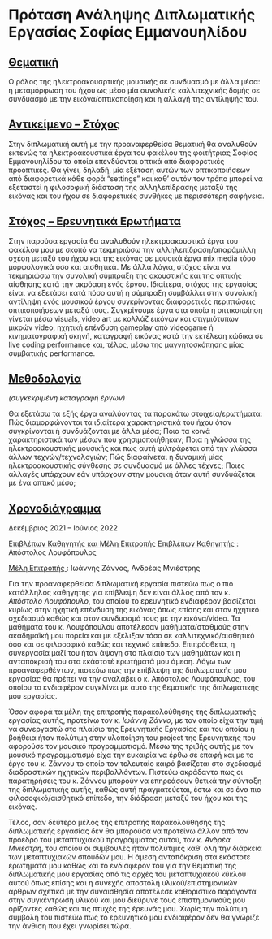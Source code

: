 # Πρόταση Ανάληψης Διπλωματικής Εργασίας Σοφίας Εμμανουηλίδου

## <u> Θεματική </u>

Ο ρόλος της ηλεκτροακουσρτικής μουσικής σε συνδυασμό με άλλα μέσα: η μεταμόρφωση του ήχου ως μέσο μία συνολικής καλλιτεχνικής δομής σε συνδυασμό με την εικόνα/οπτικοποίηση και η αλλαγή της αντίληψής του.

## <u> Αντικείμενο – Στόχος </u>
Στην διπλωματική αυτή με την προαναφερθείσα θεματική θα αναλυθούν εκτενώς τα ηλεκτροακουστικά έργα του φακέλου της φοιτήτριας Σοφίας Εμμανουηλίδου τα οποία επενδύονται οπτικά από διαφορετικές προοπτικές. Θα γίνει, δηλαδή, μία εξέταση αυτών των οπτικοποιήσεων από διαφορετικά κάθε φορά “settings” και καθ’ αυτόν τον τρόπο μπορεί να εξεταστεί η φιλοσοφική διάσταση της αλληλεπίδρασης μεταξύ της εικόνας και του ήχου σε διαφορετικές συνθήκες με περισσότερη σαφήνεια.

## <u> Στόχος – Ερευνητικά Ερωτήματα </u>

Στην παρούσα εργασία θα αναλυθούν ηλεκτροακουστικά έργα του φακέλου μου με σκοπό να τεκμηριώσω την αλληλεπίδραση/απαράμιλλη σχέση μεταξύ του ήχου και της εικόνας σε μουσικά έργα mix media τόσο μορφολογικά όσο και αισθητικά. Με άλλα λόγια, στόχος είναι να τεκμηριώσω την συνολική σύμπραξη της ακουστικής και της οπτικής αίσθησης κατά την ακρόαση ενός έργου. Ιδιαίτερα, στόχος της εργασίας είναι να εξετάσει κατά πόσο αυτή η σύμπραξη συμβάλλει στην συνολική αντίληψη ενός μουσικού έργου συγκρίνοντας διαφορετικές περιπτώσεις οπτικοποιήσεων μεταξύ τους. Συγκρίνουμε έργα στα οποία η οπτικοποίηση γίνεται μέσω visuals, video art με κολλάζ εικόνων και στιγμιότυπων μικρών video, ηχητική επένδυση gameplay από videogame ή κινηματογραφική σκηνή, καταγραφή εικόνας κατά την εκτέλεση κώδικα σε live coding performance και, τέλος,  μέσω της μαγνητοσκόπησης μίας συμβατικής performance.

## <u> Μεθοδολογία </u>

*(συγκεκριμένη καταγραφή έργων)*

Θα εξετάσω τα εξής έργα αναλύοντας τα παρακάτω στοιχεία/ερωτήματα:
Πώς διαμορφώνονται τα ιδιαίτερα χαρακτηριστικά του ήχου όταν συγκρίνονται ή συνδυάζονται με άλλα μέσα; Ποια τα κοινά χαρακτηριστικά των μέσων που χρησιμοποιήθηκαν; Ποια η γλώσσα της ηλεκτροακουστικής μουσικής και πως αυτή φιλτράρεται από την γλώσσα άλλων τεχνών/τεχνολογιών; Πώς διαφαίνεται η δυναμική μίας ηλεκτροακουστικής σύνθεσης σε συνδυασμό με άλλες τέχνες; Ποιες αλλαγές υπάρχουν εάν υπάρχουν στην μουσική όταν αυτή συνδυάζεται με ένα οπτικό μέσο;

## <u> Χρονοδιάγραμμα </u>

Δεκέμβριος 2021 – Ιούνιος 2022

<u> Επιβλέπων Καθηγητής και Μέλη Επιτροπής
Επιβλέπων Καθηγητής </u>: Απόστολος Λουφόπουλος

<u> Μέλη Επιτροπής </u>: Ιωάννης Ζάννος, Ανδρέας Μνιέστρης

Για την προαναφερθείσα διπλωματική εργασία πιστεύω πως ο πιο κατάλληλος καθηγητής για επίβλεψη δεν είναι άλλος από τον κ. *Απόστολο Λουφόπουλο*, του οποίου το ερευνητικό ενδιαφέρον βασίζεται κυρίως στην ηχητική επένδυση της εικόνας όπως επίσης και στον ηχητικό σχεδιασμό καθώς και στον συνδυασμό τους με την εικόνα/video. Τα μαθήματα του κ. Λουφόπουλου αποτέλεσαν μαθήματα/σταθμούς στην ακαδημαϊκή μου πορεία και με εξέλιξαν τόσο σε καλλιτεχνικό/αισθητικό όσο και σε φιλοσοφικό καθώς και τεχνικό επίπεδο. Επιπρόσθετα, η συνεργασία μαζί του ήταν άψογη στο πλαίσιο των μαθημάτων και η ανταπόκρισή του στα εκάστοτέ ερωτήματά μου άμεση. Λόγω των προαναφερθέντων, πιστεύω πως την επίβλεψη της διπλωματικής μου εργασίας θα πρέπει να την αναλάβει ο κ. Απόστολος Λουφόπουλος, του οποίου το ενδιαφέρον συγκλίνει με αυτό της θεματικής της διπλωματικής μου εργασίας.

Όσον αφορά τα μέλη της επιτροπής παρακολούθησης της διπλωματικής εργασίας αυτής, προτείνω τον κ. *Ιωάννη Ζάννο*, με τον οποίο είχα την τιμή να συνεργαστώ στο πλαίσιο της Ερευνητικής Εργασίας και του οποίου η βοήθεια ήταν πολύτιμη στην υλοποίηση του project της Ερευνητικής που αφορούσε τον μουσικό προγραμματισμό. Μέσω της τριβής αυτής με τον μουσικό προγραμματισμό είχα την ευκαιρία να έρθω σε επαφή και με το έργο του κ. Ζάννου το οποίο τον τελευταίο καιρό βασίζεται στο σχεδιασμό διαδραστικών ηχητικών περιβαλλόντων. Πιστεύω ακράδαντα πως οι παρατηρήσεις του κ. Ζάννου μπορούν να επηρεάσουν θετικά την σύνταξη της διπλωματικής αυτής, καθώς αυτή πραγματεύεται, έστω και σε ένα πιο φιλοσοφικό/αισθητικό επίπεδο, την διάδραση μεταξύ του ήχου και της εικόνας.

Τέλος, σαν δεύτερο μέλος της επιτροπής παρακολούθησης της διπλωματικής εργασίας δεν θα μπορούσα να προτείνω άλλον από τον πρόεδρο του μεταπτυχιακού προγράμματος αυτού, τον κ. *Ανδρέα Μνιέστρη*, του οποίου οι συμβουλές ήταν πολύτιμες καθ’ ολη την διάρκεια των μεταπτυχιακών σπουδών μου. Η άμεση ανταπόκριση στα εκάστοτε ερωτήματά μου καθώς και το ενδιαφέρον του για την θεματική της διπλωματικής μου εργασίας από τις αρχές του μεταπτυχιακού κύκλου αυτού όπως επίσης και η συνεχής αποστολή υλικού/επιστημονικών άρθρων σχετικά με την συναισθησία αποτέλεσε καθοριστικό παράγοντα στην συγκέντρωση υλικού και μου διεύρυνε τους επιστημονικούς μου ορίζοντες καθώς και τις πτυχές της έρευνάς μου. Χωρίς την πολύτιμη συμβολή του πιστεύω πως το ερευνητικό μου ενδιαφέρον δεν θα γνώριζε την άνθιση που έχει γνωρίσει τώρα.  
